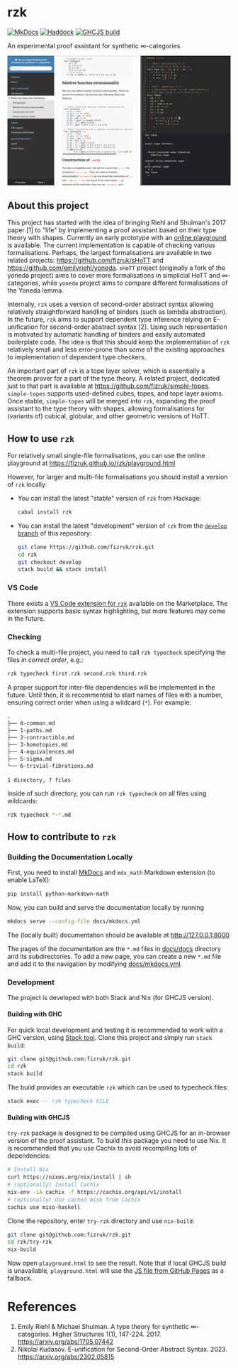 # rzk

[![MkDocs](https://shields.io/badge/MkDocs-documentation-informational)](https://fizruk.github.io/rzk/)
[![Haddock](https://shields.io/badge/Haddock-documentation-informational)](https://fizruk.github.io/rzk/haddock/index.html)
[![GHCJS build](https://github.com/fizruk/rzk/actions/workflows/ghcjs.yml/badge.svg?branch=main)](https://github.com/fizruk/rzk/actions/workflows/ghcjs.yml)

An experimental proof assistant for synthetic ∞-categories.

[![Early prototype demo.](images/split-demo.png)](https://fizruk.github.io/rzk/)

## About this project

This project has started with the idea of bringing Riehl and Shulman's 2017 paper [1] to "life" by implementing a proof assistant based on their type theory with shapes. Currently an early prototype with an [online playground](https://fizruk.github.io/rzk/) is available. The current implementation is capable of checking various formalisations. Perhaps, the largest formalisations are available in two related projects: https://github.com/fizruk/sHoTT and https://github.com/emilyriehl/yoneda. `sHoTT` project (originally a fork of the yoneda project) aims to cover more formalisations in simplicial HoTT and ∞-categories, while `yoneda` project aims to compare different formalisations of the Yoneda lemma.

Internally, `rzk` uses a version of second-order abstract syntax allowing relatively straightforward handling of binders (such as lambda abstraction). In the future, `rzk` aims to support dependent type inference relying on E-unification for second-order abstract syntax [2].
Using such representation is motivated by automatic handling of binders and easily automated boilerplate code. The idea is that this should keep the implementation of `rzk` relatively small and less error-prone than some of the existing approaches to implementation of dependent type checkers.

An important part of `rzk` is a tope layer solver, which is essentially a theorem prover for a part of the type theory. A related project, dedicated just to that part is available at https://github.com/fizruk/simple-topes. `simple-topes` supports used-defined cubes, topes, and tope layer axioms. Once stable, `simple-topes` will be merged into `rzk`, expanding the proof assistant to the type theory with shapes, allowing formalisations for (variants of) cubical, globular, and other geometric versions of HoTT.

## How to use `rzk`

For relatively small single-file formalisations, you can use the online playground at https://fizruk.github.io/rzk/playground.html

However, for larger and multi-file formalisations you should install a version of `rzk` locally:

- You can install the latest "stable" version of `rzk` from Hackage:
  ```sh
  cabal install rzk
  ```
  
- You can install the latest "development" version of `rzk` from the [`develop` branch](https://github.com/fizruk/rzk/tree/develop) of this repository:
  ```sh
  git clone https://github.com/fizruk/rzk.git
  cd rzk
  git checkout develop
  stack build && stack install
  ```
  
### VS Code

There exists a [VS Code extension for `rzk`](https://marketplace.visualstudio.com/items?itemName=NikolaiKudasovfizruk.rzk-1-experimental-highlighting) available on the Marketplace. The extension supports basic syntax highlighting, but more features may come in the future.

### Checking

To check a multi-file project, you need to call `rzk typecheck` specifying the files _in correct order_, e.g.:

```sh
rzk typecheck first.rzk second.rzk third.rzk
```

A proper support for inter-file dependencies will be implemented in the future. Until then, it is recommented to start names of files with a number, ensuring correct order when using a wildcard (`*`). For example:

```
.
├── 0-common.md
├── 1-paths.md
├── 2-contractible.md
├── 3-homotopies.md
├── 4-equivalences.md
├── 5-sigma.md
└── 6-trivial-fibrations.md

1 directory, 7 files
```

Inside of such directory, you can run `rzk typecheck` on all files using wildcards:

```sh
rzk typecheck *-*.md
```

## How to contribute to `rzk`

### Building the Documentation Locally

First, you need to install [MkDocs](https://www.mkdocs.org/getting-started/) and `mdx_math` Markdown extension (to enable LaTeX):

```sh
pip install python-markdown-math
```

Now, you can build and serve the documentation locally by running

```sh
mkdocs serve --config-file docs/mkdocs.yml
```

The (locally built) documentation should be available at http://127.0.0.1:8000

The pages of the documentation are the `*.md` files in [docs/docs](docs/docs) directory and its subdirectories.
To add a new page, you can create a new `*.md` file and add it to the navigation by modifying [docs/mkdocs.yml](docs/mkdocs.yml).

### Development

The project is developed with both Stack and Nix (for GHCJS version).

#### Building with GHC

For quick local development and testing it is recommended to work with a GHC version, using [Stack tool](https://docs.haskellstack.org/en/stable/README/). Clone this project and simply run `stack build`:

```sh
git clone git@github.com:fizruk/rzk.git
cd rzk
stack build
```

The build provides an executable `rzk` which can be used to typecheck files:

```haskell
stack exec -- rzk typecheck FILE
```

#### Building with GHCJS

`try-rzk` package is designed to be compiled using GHCJS for an in-browser version of the proof assistant. To build this package you need to use Nix. It is recommended that you use Cachix to avoid recompiling lots of dependencies:

```sh
# Install Nix
curl https://nixos.org/nix/install | sh
# (optionally) Install Cachix
nix-env -iA cachix -f https://cachix.org/api/v1/install
# (optionally) Use cached miso from Cachix
cachix use miso-haskell
```

Clone the repository, enter `try-rzk` directory and use `nix-build`:
```sh
git clone git@github.com:fizruk/rzk.git
cd rzk/try-rzk
nix-build
```

Now open `playground.html` to see the result. Note that if local GHCJS build is unavailable, `playground.html` will use the [JS file from GitHub Pages](https://fizruk.github.io/rzk/v0.1.0/result/bin/try-rzk.jsexe/all.js) as a fallback.

# References

1. Emily Riehl & Michael Shulman. A type theory for synthetic ∞-categories. Higher Structures 1(1), 147-224. 2017. https://arxiv.org/abs/1705.07442
2. Nikolai Kudasov. E-unification for Second-Order Abstract Syntax. 2023. https://arxiv.org/abs/2302.05815
 

